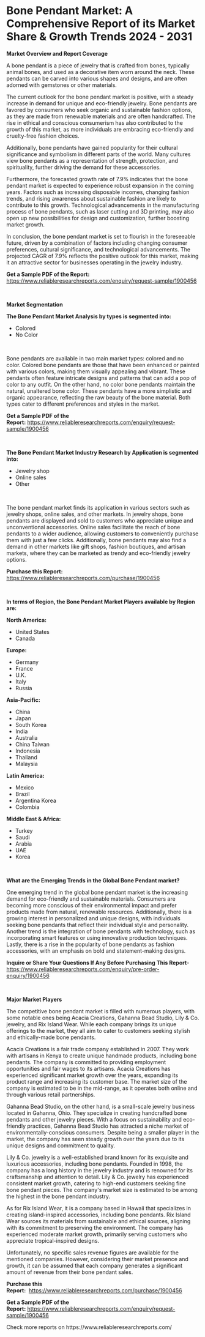 <p><h1>Bone Pendant Market: A Comprehensive Report of its Market Share & Growth Trends 2024 - 2031</h1></p><p><strong>Market Overview and Report Coverage</strong></p>
<p><p>A bone pendant is a piece of jewelry that is crafted from bones, typically animal bones, and used as a decorative item worn around the neck. These pendants can be carved into various shapes and designs, and are often adorned with gemstones or other materials.</p><p>The current outlook for the bone pendant market is positive, with a steady increase in demand for unique and eco-friendly jewelry. Bone pendants are favored by consumers who seek organic and sustainable fashion options, as they are made from renewable materials and are often handcrafted. The rise in ethical and conscious consumerism has also contributed to the growth of this market, as more individuals are embracing eco-friendly and cruelty-free fashion choices.</p><p>Additionally, bone pendants have gained popularity for their cultural significance and symbolism in different parts of the world. Many cultures view bone pendants as a representation of strength, protection, and spirituality, further driving the demand for these accessories.</p><p>Furthermore, the forecasted growth rate of 7.9% indicates that the bone pendant market is expected to experience robust expansion in the coming years. Factors such as increasing disposable incomes, changing fashion trends, and rising awareness about sustainable fashion are likely to contribute to this growth. Technological advancements in the manufacturing process of bone pendants, such as laser cutting and 3D printing, may also open up new possibilities for design and customization, further boosting market growth.</p><p>In conclusion, the bone pendant market is set to flourish in the foreseeable future, driven by a combination of factors including changing consumer preferences, cultural significance, and technological advancements. The projected CAGR of 7.9% reflects the positive outlook for this market, making it an attractive sector for businesses operating in the jewelry industry.</p></p>
<p><strong>Get a Sample PDF of the Report:</strong> <a href="https://www.reliableresearchreports.com/enquiry/request-sample/1900456">https://www.reliableresearchreports.com/enquiry/request-sample/1900456</a></p>
<p>&nbsp;</p>
<p><strong>Market Segmentation</strong></p>
<p><strong>The Bone Pendant Market Analysis by types is segmented into:</strong></p>
<p><ul><li>Colored</li><li>No Color</li></ul></p>
<p>&nbsp;</p>
<p><p>Bone pendants are available in two main market types: colored and no color. Colored bone pendants are those that have been enhanced or painted with various colors, making them visually appealing and vibrant. These pendants often feature intricate designs and patterns that can add a pop of color to any outfit. On the other hand, no color bone pendants maintain the natural, unaltered bone color. These pendants have a more simplistic and organic appearance, reflecting the raw beauty of the bone material. Both types cater to different preferences and styles in the market.</p></p>
<p><strong>Get a Sample PDF of the Report:</strong>&nbsp;<a href="https://www.reliableresearchreports.com/enquiry/request-sample/1900456">https://www.reliableresearchreports.com/enquiry/request-sample/1900456</a></p>
<p>&nbsp;</p>
<p><strong>The Bone Pendant Market Industry Research by Application is segmented into:</strong></p>
<p><ul><li>Jewelry shop</li><li>Online sales</li><li>Other</li></ul></p>
<p>&nbsp;</p>
<p><p>The bone pendant market finds its application in various sectors such as jewelry shops, online sales, and other markets. In jewelry shops, bone pendants are displayed and sold to customers who appreciate unique and unconventional accessories. Online sales facilitate the reach of bone pendants to a wider audience, allowing customers to conveniently purchase them with just a few clicks. Additionally, bone pendants may also find a demand in other markets like gift shops, fashion boutiques, and artisan markets, where they can be marketed as trendy and eco-friendly jewelry options.</p></p>
<p><strong>Purchase this Report:</strong>&nbsp; <a href="https://www.reliableresearchreports.com/purchase/1900456">https://www.reliableresearchreports.com/purchase/1900456</a></p>
<p>&nbsp;</p>
<p><strong>In terms of Region, the Bone Pendant Market Players available by Region are:</strong></p>
<p>
    <p> <strong> North America: </strong>
        <ul>
            <li>United States</li>
            <li>Canada</li>
        </ul>
        </p> 
    <p> <strong> Europe: </strong>
        <ul>
            <li>Germany</li>
            <li>France</li>
            <li>U.K.</li>
            <li>Italy</li>
            <li>Russia</li>
        </ul>
        </p> 
    <p> <strong> Asia-Pacific: </strong>
        <ul>
            <li>China</li>
            <li>Japan</li>
            <li>South Korea</li>
            <li>India</li>
            <li>Australia</li>
            <li>China Taiwan</li>
            <li>Indonesia</li>
            <li>Thailand</li>
            <li>Malaysia</li>
        </ul>
        </p> 
    <p> <strong> Latin America: </strong>
        <ul>
            <li>Mexico</li>
            <li>Brazil</li>
            <li>Argentina Korea</li>
            <li>Colombia</li>
        </ul>
        </p> 
    <p> <strong> Middle East & Africa: </strong>
        <ul>
            <li>Turkey</li>
            <li>Saudi</li>
            <li>Arabia</li>
            <li>UAE</li>
            <li>Korea</li>
        </ul>
    </p>
    </p>
<p>&nbsp;</p>
<p><strong>What are the Emerging Trends in the Global Bone Pendant market?</strong></p>
<p><p>One emerging trend in the global bone pendant market is the increasing demand for eco-friendly and sustainable materials. Consumers are becoming more conscious of their environmental impact and prefer products made from natural, renewable resources. Additionally, there is a growing interest in personalized and unique designs, with individuals seeking bone pendants that reflect their individual style and personality. Another trend is the integration of bone pendants with technology, such as incorporating smart features or using innovative production techniques. Lastly, there is a rise in the popularity of bone pendants as fashion accessories, with an emphasis on bold and statement-making designs.</p></p>
<p><strong>Inquire or Share Your Questions If Any Before Purchasing This Report</strong>- <a href="https://www.reliableresearchreports.com/enquiry/pre-order-enquiry/1900456">https://www.reliableresearchreports.com/enquiry/pre-order-enquiry/1900456</a></p>
<p>&nbsp;</p>
<p><strong>Major Market Players</strong></p>
<p><p>The competitive bone pendant market is filled with numerous players, with some notable ones being Acacia Creations, Gahanna Bead Studio, Lily & Co. jewelry, and Rix Island Wear. While each company brings its unique offerings to the market, they all aim to cater to customers seeking stylish and ethically-made bone pendants.</p><p>Acacia Creations is a fair trade company established in 2007. They work with artisans in Kenya to create unique handmade products, including bone pendants. The company is committed to providing employment opportunities and fair wages to its artisans. Acacia Creations has experienced significant market growth over the years, expanding its product range and increasing its customer base. The market size of the company is estimated to be in the mid-range, as it operates both online and through various retail partnerships.</p><p>Gahanna Bead Studio, on the other hand, is a small-scale jewelry business located in Gahanna, Ohio. They specialize in creating handcrafted bone pendants and other jewelry pieces. With a focus on sustainability and eco-friendly practices, Gahanna Bead Studio has attracted a niche market of environmentally-conscious consumers. Despite being a smaller player in the market, the company has seen steady growth over the years due to its unique designs and commitment to quality.</p><p>Lily & Co. jewelry is a well-established brand known for its exquisite and luxurious accessories, including bone pendants. Founded in 1998, the company has a long history in the jewelry industry and is renowned for its craftsmanship and attention to detail. Lily & Co. jewelry has experienced consistent market growth, catering to high-end customers seeking fine bone pendant pieces. The company's market size is estimated to be among the highest in the bone pendant industry.</p><p>As for Rix Island Wear, it is a company based in Hawaii that specializes in creating island-inspired accessories, including bone pendants. Rix Island Wear sources its materials from sustainable and ethical sources, aligning with its commitment to preserving the environment. The company has experienced moderate market growth, primarily serving customers who appreciate tropical-inspired designs. </p><p>Unfortunately, no specific sales revenue figures are available for the mentioned companies. However, considering their market presence and growth, it can be assumed that each company generates a significant amount of revenue from their bone pendant sales.</p></p>
<p><strong>Purchase this Report:</strong>&nbsp;&nbsp;<a href="https://www.reliableresearchreports.com/purchase/1900456">https://www.reliableresearchreports.com/purchase/1900456</a></p>
<p></p>
<p><strong>Get a Sample PDF of the Report:</strong>&nbsp;<a href="https://www.reliableresearchreports.com/enquiry/request-sample/1900456">https://www.reliableresearchreports.com/enquiry/request-sample/1900456</a></p>
<p>Check more reports on https://www.reliableresearchreports.com/</p>